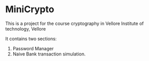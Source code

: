 # MiniCrypto

This is a project for the course cryptography in Vellore Institute of technology, Vellore

It contains two sections:
1. Password Manager
2. Naive Bank transaction simulation.
